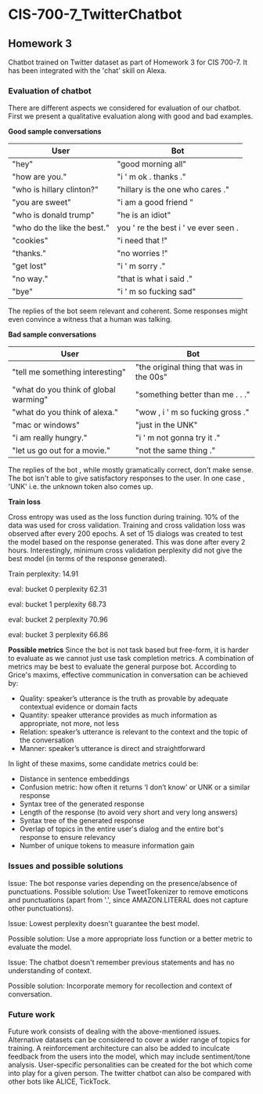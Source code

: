 # CIS-700-7_TwitterChatbot

## Homework 3

Chatbot trained on Twitter dataset as part of Homework 3 for CIS 700-7. It has been integrated with the 'chat' skill on Alexa.

### Evaluation of chatbot
There are different aspects we considered for evaluation of our chatbot. First we present a qualitative evaluation along with good and bad examples.

__Good sample conversations__

User | Bot
--- | ---
"hey" | "good morning all"
"how are you." | "i ' m ok . thanks ."
"who is hillary clinton?" | "hillary is the one who cares ."
"you are sweet" | "i am a good friend "
"who is donald trump" | "he is an idiot"
"who do the like the best." | you ' re the best i ' ve ever seen .
"cookies" | "i need that !"
"thanks." | "no worries !"
"get lost" | "i ' m sorry ."
"no way." | "that is what i said ."
"bye" | "i ' m so fucking sad"

The replies of the bot seem relevant and coherent. Some responses might even convince a witness that a human was talking.

__Bad sample conversations__

User | Bot
--- | ---
"tell me something interesting" | "the original thing that was in the 00s"
"what do you think of global warming" | "something better than me . . ."
"what do you think of alexa." | "wow , i ' m so fucking gross ."
"mac or windows" | "just in the UNK"
"i am really hungry." | "i ' m not gonna try it ."
"let us go out for a movie." | "not the same thing ."

The replies of the bot , while mostly gramatically correct, don't make sense. The bot isn't able to give satisfactory responses to the user. In one case , 'UNK' i.e. the unknown token also comes up.

__Train loss__

Cross entropy was used as the loss function during training. 10% of the data was used for cross validation. 
Training and cross validation loss was observed after every 200 epochs.  A set of 15 dialogs was created to test the model based on the response generated. This was done after every 2 hours.
Interestingly, minimum cross validation perplexity did not give the best model (in terms of the response generated). 

Train perplexity: 14.91

eval: bucket 0 perplexity 62.31

eval: bucket 1 perplexity 68.73

eval: bucket 2 perplexity 70.96

eval: bucket 3 perplexity 66.86

__Possible metrics__
Since the bot is not task based but free-form, it is harder to evaluate as we cannot just use task completion metrics. A combination of metrics may be best to evaluate the general purpose bot. According to Grice's maxims, effective communication in conversation can be achieved by:
- Quality: speaker’s utterance is the truth as provable by adequate contextual evidence or domain facts
- Quantity: speaker utterance provides as much information as appropriate, not more, not less
- Relation: speaker’s utterance is relevant to the context and the topic of the conversation
- Manner: speaker’s utterance is direct and straightforward

In light of these maxims, some candidate metrics could be:
 - Distance in sentence embeddings
 - Confusion metric: how often it returns ‘I don’t know’ or UNK or a similar response
 - Syntax tree of the generated response
 - Length of the response (to avoid very short and very long answers)
 - Syntax tree of the generated response
 - Overlap of topics in the entire user's dialog and the entire bot's response to ensure relevancy
 - Number of unique tokens to measure information gain
 
### Issues and possible solutions

Issue: The bot response varies depending on the presence/absence of punctuations. 
Possible solution: Use TweetTokenizer to remove emoticons and punctuations (apart from '.', since AMAZON.LITERAL does not capture other punctuations).

Issue: Lowest perplexity doesn't guarantee the best model.

Possible solution: Use a more appropriate loss function or a better metric to evaluate the model.

Issue: The chatbot doesn't remember previous statements and has no understanding of context.

Possible solution: Incorporate memory for recollection and context of conversation.
 
### Future work
 
Future work consists of dealing with the above-mentioned issues. Alternative datasets can be considered to cover a wider range of topics for training. A reinforcement architecture can also be added to inculcate feedback from the users into the model, which may include sentiment/tone analysis. User-specific personalities can be created for the bot which come into play for a given person. The twitter chatbot can also be compared with other bots like ALICE, TickTock. 


